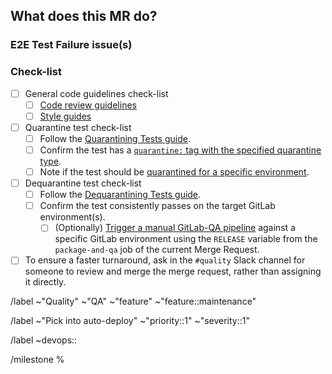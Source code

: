 ## What does this MR do?

<!--
Please describe why the end-to-end test is being quarantined/ de-quarantined.

Please note that the aim of quarantining a test is not to get back a green pipeline, but rather to reduce 
the noise (due to constantly failing tests, flaky tests, and so on) so that new failures are not missed.
-->


### E2E Test Failure issue(s)

<!-- Please link to the respective E2E test failure issue. -->


### Check-list

- [ ] General code guidelines check-list
  - [ ] [Code review guidelines](https://docs.gitlab.com/ee/development/code_review.html)
  - [ ] [Style guides](https://docs.gitlab.com/ee/development/contributing/style_guides.html)
- [ ] Quarantine test check-list
  - [ ] Follow the [Quarantining Tests guide](https://about.gitlab.com/handbook/engineering/quality/guidelines/debugging-qa-test-failures/#quarantining-tests).
  - [ ] Confirm the test has a [`quarantine:` tag with the specified quarantine type](https://about.gitlab.com/handbook/engineering/quality/guidelines/debugging-qa-test-failures/#quarantined-test-types).
  - [ ] Note if the test should be [quarantined for a specific environment](https://docs.gitlab.com/ee/development/testing_guide/end_to_end/environment_selection.html#quarantining-a-test-for-a-specific-environment).
- [ ] Dequarantine test check-list
  - [ ] Follow the [Dequarantining Tests guide](https://about.gitlab.com/handbook/engineering/quality/guidelines/debugging-qa-test-failures/#dequarantining-tests).
  - [ ] Confirm the test consistently passes on the target GitLab environment(s). 
    - [ ] (Optionally) [Trigger a manual GitLab-QA pipeline](https://about.gitlab.com/handbook/engineering/quality/guidelines/tips-and-tricks/#running-gitlab-qa-pipeline-against-a-specific-gitlab-release) against a specific GitLab environment using the `RELEASE` variable from the `package-and-qa` job of the current Merge Request.
- [ ] To ensure a faster turnaround, ask in the `#quality` Slack channel for someone to review and merge the merge request, rather than assigning it directly. 

<!-- Base labels. -->
/label ~"Quality" ~"QA" ~"feature" ~"feature::maintenance" 

<!-- Labels to pick into auto-deploy. -->
/label ~"Pick into auto-deploy" ~"priority::1" ~"severity::1" 

<!--
Choose the stage that appears in the test path, e.g. ~"devops::create" for
`qa/specs/features/browser_ui/3_create/web_ide/add_file_template_spec.rb`.
-->
/label ~devops::

<!-- Select the current milestone. -->
/milestone %
